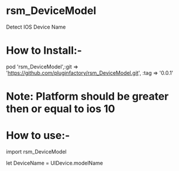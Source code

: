 # rsm_DeviceModel
Detect IOS Device Name


# How to Install:-

 pod 'rsm_DeviceModel',:git => 'https://github.com/pluginfactory/rsm_DeviceModel.git', :tag => '0.0.1'


# Note:  Platform should be greater then or equal to ios 10

 

# How to use:-

import rsm_DeviceModel

let DeviceName = UIDevice.modelName
